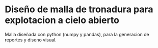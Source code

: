 # Diseño de malla de tronadura para explotacion a cielo abierto
Malla diseñada con python  (numpy y pandas), para  la generacion de reportes y  diseno visual.
